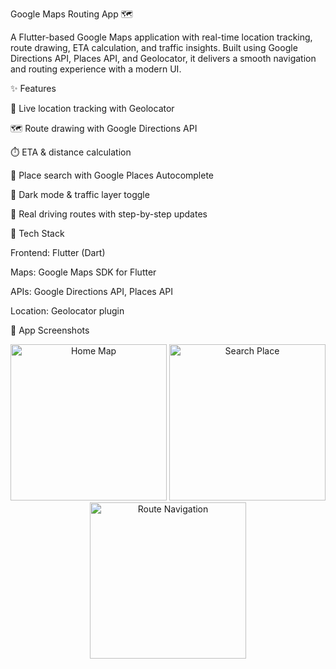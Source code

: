 Google Maps Routing App 🗺️

A Flutter-based Google Maps application with real-time location tracking, route drawing, ETA calculation, and traffic insights. Built using Google Directions API, Places API, and Geolocator, it delivers a smooth navigation and routing experience with a modern UI.

✨ Features

📍 Live location tracking with Geolocator

🗺️ Route drawing with Google Directions API

⏱️ ETA & distance calculation

🔎 Place search with Google Places Autocomplete

🌙 Dark mode & traffic layer toggle

🚗 Real driving routes with step-by-step updates

🚀 Tech Stack

Frontend: Flutter (Dart)

Maps: Google Maps SDK for Flutter

APIs: Google Directions API, Places API

Location: Geolocator plugin

📱 App Screenshots
<p align="center"> <img src="assets/screenshots/home.png" alt="Home Map" width="250"/> <img src="assets/screenshots/search.png" alt="Search Place" width="250"/> <img src="assets/screenshots/route.png" alt="Route Navigation" width="250"/> </p>
